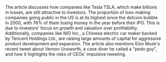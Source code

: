 The article discusses how companies like Tesla TSLA, which make billions in losses, are still attractive to investors. The proportion of loss-making companies going public in the US is at its highest since the dotcom bubble in 2000, with 76% of them losing money in the year before their IPO. This is due to investors' focus on growth and valuation over profitability. Additionally, companies like NIO Inc., a Chinese electric car maker backed by Tencent Holdings Ltd., are raising large amounts of capital for aggressive product development and expansion. The article also mentions Elon Musk's recent tweet about Vernon Unsworth, a cave diver he called a "pedo guy", and how it highlights the risks of CEOs' impulsive tweeting.
